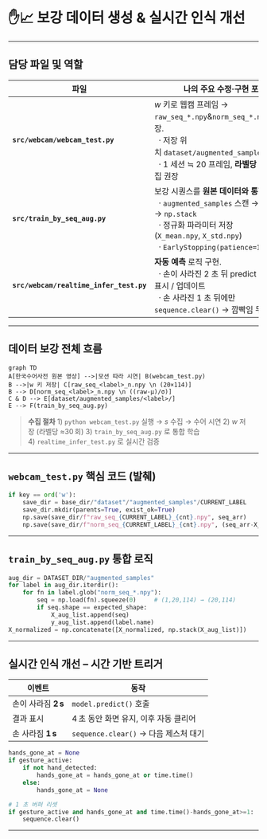 # ✋📈 보강 데이터 생성 & 실시간 인식 개선 

---

## 담당 파일 및 역할

| 파일                                      | 나의 주요 수정·구현 포인트                                                                                                                                                         |
| --------------------------------------- | ----------------------------------------------------------------------------------------------------------------------------------------------------------------------- |
| **`src/webcam/webcam_test.py`**         | *w* 키로 웹캠 프레임 → `raw_seq_*.npy`&`norm_seq_*.npy` 자동 저장.<br>  · 저장 위치 `dataset/augmented_samples/<label>/`<br>  · 1 세션 ≒ 20 프레임, **라벨당 30 샘플** 수집 권장                     |
| **`src/train_by_seq_aug.py`**           | 보강 시퀀스를 **원본 데이터와 통합 학습**.<br>  · `augmented_samples` 스캔 → shape 검증 → `np.stack`<br>  · 정규화 파라미터 저장(`X_mean.npy`, `X_std.npy`)<br>  · `EarlyStopping(patience=12)` 로 조정 |
| **`src/webcam/realtime_infer_test.py`** | **자동 예측** 로직 구현.<br>  · 손이 사라진 2 초 뒤 predict → 결과 4 초 표시 / 업데이트<br>  · 손 사라진 1 초 뒤에만 `sequence.clear()` → 깜빡임 무시                                                        |

---

## 데이터 보강 전체 흐름

```mermaid
graph TD
A[한국수어사전 원본 영상] -->|모션 따라 시연| B(webcam_test.py)
B -->|w 키 저장| C[raw_seq_<label>_n.npy \n (20×114)]
B --> D[norm_seq_<label>_n.npy \n ((raw-μ)/σ)]
C & D --> E[dataset/augmented_samples/<label>/]
E --> F(train_by_seq_aug.py)
```

> **수집 절차**
> 1\) `python webcam_test.py` 실행 → *s* 수집 → 수어 시연
> 2\) *w* 저장 (라벨당 ≈30 회)
> 3\) `train_by_seq_aug.py` 로 통합 학습
> 4\) `realtime_infer_test.py` 로 실시간 검증

---

## `webcam_test.py` 핵심 코드 (발췌)

```python
if key == ord('w'):
    save_dir = base_dir/"dataset"/"augmented_samples"/CURRENT_LABEL
    save_dir.mkdir(parents=True, exist_ok=True)
    np.save(save_dir/f"raw_seq_{CURRENT_LABEL}_{cnt}.npy", seq_arr)
    np.save(save_dir/f"norm_seq_{CURRENT_LABEL}_{cnt}.npy", (seq_arr-X_mean)/X_std)
```

---

## `train_by_seq_aug.py` 통합 로직

```python
aug_dir = DATASET_DIR/"augmented_samples"
for label in aug_dir.iterdir():
    for fn in label.glob("norm_seq_*.npy"):
        seq = np.load(fn).squeeze(0)     # (1,20,114) → (20,114)
        if seq.shape == expected_shape:
            X_aug_list.append(seq)
            y_aug_list.append(label.name)
X_normalized = np.concatenate([X_normalized, np.stack(X_aug_list)])
```

---

## 실시간 인식 개선 – 시간 기반 트리거

| 이벤트            | 동작                             |
| -------------- | ------------------------------ |
| 손이 사라짐 **2 s** | `model.predict()` 호출           |
| 결과 표시          | 4 초 동안 화면 유지, 이후 자동 클리어        |
| 손 사라짐 **1 s**  | `sequence.clear()` → 다음 제스처 대기 |

```python
hands_gone_at = None
if gesture_active:
    if not hand_detected:
        hands_gone_at = hands_gone_at or time.time()
    else:
        hands_gone_at = None

# 1 초 버퍼 리셋
if gesture_active and hands_gone_at and time.time()-hands_gone_at>=1:
    sequence.clear()
```

---


